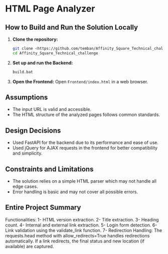 # HTML Page Analyzer

## How to Build and Run the Solution Locally

1. **Clone the repository:**
    ```sh
    git clone <https://github.com/temban/Affinity_Square_Technical_challenge>
    cd Affinity_Square_Technical_challenge
    ```

2. **Set up and run the Backend:**
    ```bat
    build.bat
    ```

3. **Open the Frontend:**
    Open `Frontend/index.html` in a web browser.

## Assumptions

- The input URL is valid and accessible.
- The HTML structure of the analyzed pages follows common standards.

## Design Decisions

- Used FastAPI for the backend due to its performance and ease of use.
- Used jQuery for AJAX requests in the frontend for better compatibility and simplicity.

## Constraints and Limitations

- The solution relies on a simple HTML parser which may not handle all edge cases.
- Error handling is basic and may not cover all possible errors.


## Entire Project Summary
Functionalities:
1- HTML version extraction.
2- Title extraction.
3- Heading count.
4- Internal and external link extraction.
5- Login form detection.
6- Link validation using the validate_link function.
7- Redirection Handling:
The requests.head method with allow_redirects=True handles redirections automatically. If a link redirects, the final status and new location (if available) are captured.
